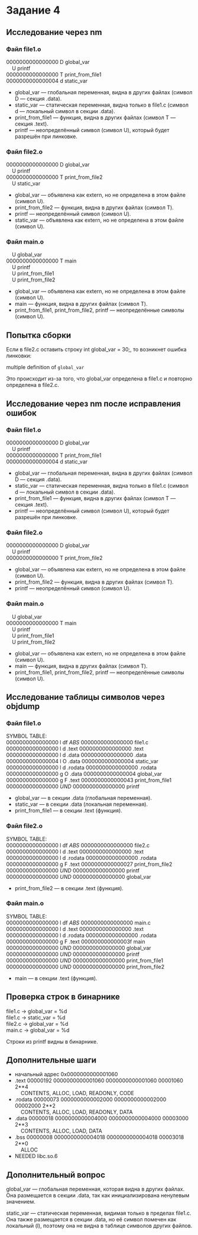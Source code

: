 # Задание 4

## Исследование через nm

### Файл file1.o
0000000000000000 D global_var <br>
&nbsp;&nbsp;&nbsp;&nbsp;U printf <br>
0000000000000000 T print_from_file1 <br>
0000000000000004 d static_var <br>

- global_var — глобальная переменная, видна в других файлах (символ D — секция .data).
- static_var — статическая переменная, видна только в file1.c (символ d — локальный символ в секции .data).
- print_from_file1 — функция, видна в других файлах (символ T — секция .text).
- printf — неопределённый символ (символ U), который будет разрешён при линковке.

### Файл file2.o
0000000000000000 D global_var<br>
&nbsp;&nbsp;&nbsp;&nbsp;U printf<br>
0000000000000000 T print_from_file2<br>
&nbsp;&nbsp;&nbsp;&nbsp;U static_var<br>

- global_var — объявлена как extern, но не определена в этом файле (символ U).
- print_from_file2 — функция, видна в других файлах (символ T).
- printf — неопределённый символ (символ U).
- static_var — объявлена как extern, но не определена в этом файле (символ U).

### Файл main.o
&nbsp;&nbsp;&nbsp;&nbsp;U global_var<br>
0000000000000000 T main<br>
&nbsp;&nbsp;&nbsp;&nbsp;U printf<br>
&nbsp;&nbsp;&nbsp;&nbsp;U print_from_file1<br>
&nbsp;&nbsp;&nbsp;&nbsp;U print_from_file2<br>

- global_var — объявлена как extern, но не определена в этом файле (символ U).
- main — функция, видна в других файлах (символ T).
- print_from_file1, print_from_file2, printf — неопределённые символы (символ U).

## Попытка сборки
Если в file2.c оставить строку int global_var = 30;, то возникнет ошибка линковки:

multiple definition of `global_var`

Это происходит из-за того, что global_var определена в file1.c и повторно определена в file2.c.

## Исследование через nm после исправления ошибок

### Файл file1.o
0000000000000000 D global_var <br>
&nbsp;&nbsp;&nbsp;&nbsp;U printf <br>
0000000000000000 T print_from_file1 <br>
0000000000000004 d static_var <br>

- global_var — глобальная переменная, видна в других файлах (символ D — секция .data).
- static_var — статическая переменная, видна только в file1.c (символ d — локальный символ в секции .data).
- print_from_file1 — функция, видна в других файлах (символ T — секция .text).
- printf — неопределённый символ (символ U), который будет разрешён при линковке.

### Файл file2.o
0000000000000000 D global_var<br>
&nbsp;&nbsp;&nbsp;&nbsp;U printf<br>
0000000000000000 T print_from_file2<br>

- global_var — объявлена как extern, но не определена в этом файле (символ U).
- print_from_file2 — функция, видна в других файлах (символ T).
- printf — неопределённый символ (символ U).

### Файл main.o
&nbsp;&nbsp;&nbsp;&nbsp;U global_var<br>
0000000000000000 T main<br>
&nbsp;&nbsp;&nbsp;&nbsp;U printf<br>
&nbsp;&nbsp;&nbsp;&nbsp;U print_from_file1<br>
&nbsp;&nbsp;&nbsp;&nbsp;U print_from_file2<br>

- global_var — объявлена как extern, но не определена в этом файле (символ U).
- main — функция, видна в других файлах (символ T).
- print_from_file1, print_from_file2, printf — неопределённые символы (символ U).


## Исследование таблицы символов через objdump
### Файл file1.o
SYMBOL TABLE:<br>
0000000000000000 l    df *ABS*  0000000000000000 file1.c<br>
0000000000000000 l    d  .text  0000000000000000 .text<br>
0000000000000000 l    d  .data  0000000000000000 .data<br>
0000000000000004 l     O .data  0000000000000004 static_var<br>
0000000000000000 l    d  .rodata        0000000000000000 .rodata<br>
0000000000000000 g     O .data  0000000000000004 global_var<br>
0000000000000000 g     F .text  0000000000000043 print_from_file1<br>
0000000000000000         *UND*  0000000000000000 printf<br>

- global_var — в секции .data (глобальная переменная).
- static_var — в секции .data (локальная переменная).
- print_from_file1 — в секции .text (функция).

### Файл file2.o
SYMBOL TABLE:<br>
0000000000000000 l    df *ABS*  0000000000000000 file2.c<br>
0000000000000000 l    d  .text  0000000000000000 .text<br>
0000000000000000 l    d  .rodata        0000000000000000 .rodata<br>
0000000000000000 g     F .text  0000000000000027 print_from_file2<br>
0000000000000000         *UND*  0000000000000000 printf<br>
0000000000000000         *UND*  0000000000000000 global_var<br>

- print_from_file2 — в секции .text (функция).

### Файл main.o
SYMBOL TABLE:<br>
0000000000000000 l    df *ABS*  0000000000000000 main.c<br>
0000000000000000 l    d  .text  0000000000000000 .text<br>
0000000000000000 l    d  .rodata        0000000000000000 .rodata<br>
0000000000000000 g     F .text  000000000000003f main<br>
0000000000000000         *UND*  0000000000000000 global_var<br>
0000000000000000         *UND*  0000000000000000 printf<br>
0000000000000000         *UND*  0000000000000000 print_from_file1<br>
0000000000000000         *UND*  0000000000000000 print_from_file2<br>

- main — в секции .text (функция).

## Проверка строк в бинарнике
file1.c -> global_var = %d<br>
file1.c -> static_var = %d<br>
file2.c -> global_var = %d<br>
main.c -> global_var = %d<br>

Строки из printf видны в бинарнике.

## Дополнительные шаги
- начальный адрес 0x0000000000001060
- .text         00000192  0000000000001060  0000000000001060  00001060  2**4 <br>
&nbsp;&nbsp;&nbsp;&nbsp;CONTENTS, ALLOC, LOAD, READONLY, CODE<br>
- .rodata       00000073  0000000000002000  0000000000002000  00002000  2**2<br>
&nbsp;&nbsp;&nbsp;&nbsp;CONTENTS, ALLOC, LOAD, READONLY, DATA<br>
- .data         00000018  0000000000004000  0000000000004000  00003000  2**3<br>
&nbsp;&nbsp;&nbsp;&nbsp;CONTENTS, ALLOC, LOAD, DATA<br>
- .bss          00000008  0000000000004018  0000000000004018  00003018  2**0<br>
&nbsp;&nbsp;&nbsp;&nbsp;ALLOC<br>
- NEEDED               libc.so.6

## Дополнительный вопрос
global_var — глобальная переменная, которая видна в других файлах. Она размещается в секции .data, так как инициализирована ненулевым значением.

static_var — статическая переменная, видимая только в пределах file1.c. Она также размещается в секции .data, но её символ помечен как локальный (l), поэтому она не видна в таблице символов других файлов.